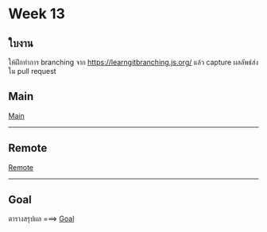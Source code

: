 # Week 13 #

## ใบงาน

ให้ฝึกทำการ branching  จาก  https://learngitbranching.js.org/ แล้ว capture ผลลัพธ์ส่งใน pull request

## Main

[Main](./main.md)


---

## Remote

[Remote](./remote.md)

---

## Goal

ตารางสรุปผล ===> [Goal](./goal.md)
